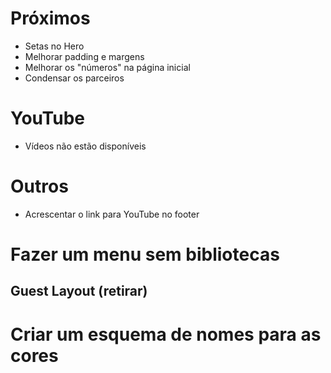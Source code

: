 # Próximos

- Setas no Hero
- Melhorar padding e margens
- Melhorar os "números" na página inicial
- Condensar os parceiros


# YouTube

- Vídeos não estão disponíveis

# Outros

- Acrescentar o link para YouTube no footer

# Fazer um menu sem bibliotecas 

## Guest Layout (retirar)

<script src="https://cdn.jsdelivr.net/npm/flowbite@2.5.2/dist/flowbite.min.js"></script>

<link href="https://cdn.jsdelivr.net/npm/flowbite@2.5.2/dist/flowbite.min.css" rel="stylesheet" />


# Criar um esquema de nomes para as cores

